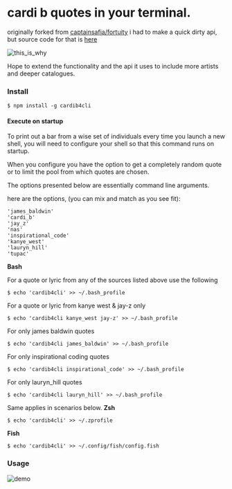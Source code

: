 # cardi b quotes in your terminal. 
originally forked from [captainsafia/fortuity](https://github.com/captainsafia/fortuity) 
i had to make a quick dirty api, but source code for that is [here](https://github.com/weAllWeGot/CardiB_api) 


![this_is_why](https://media.giphy.com/media/xTiN0kxizOHzdVMYus/giphy.gif)


Hope to extend the functionality and the api it uses to include more artists and deeper catalogues.

### Install

```
$ npm install -g cardib4cli
```

#### Execute on startup

To print out a bar from a wise set of individuals every time you launch a new shell, you will
need to configure your shell so that this command runs on startup.

When you configure you have the option to get a completely random quote or to limit the pool from which quotes are chosen. 


The options presented below are essentially command line arguments.

here are the options, (you can mix and match as you see fit):

```
'james_baldwin'
'cardi_b'
'jay_z'
'nas'
'inspirational_code'
'kanye_west'
'lauryn_hill'
'tupac'
```

**Bash**


For a quote or lyric from any of the sources listed above use the following
```
$ echo 'cardib4cli' >> ~/.bash_profile
```


For a quote or lyric from kanye west & jay-z only
```
$ echo 'cardib4cli kanye_west jay-z' >> ~/.bash_profile
```


For only james baldwin quotes
```
$ echo 'cardib4cli james_baldwin' >> ~/.bash_profile
```


For only inspirational coding quotes
```
$ echo 'cardib4cli inspirational_code' >> ~/.bash_profile
```


For only lauryn_hill quotes
```
$ echo 'cardib4cli lauryn_hill' >> ~/.bash_profile
```

Same applies in scenarios below.
**Zsh**
```
$ echo 'cardib4cli' >> ~/.zprofile 
```

**Fish**
```
$ echo 'cardib4cli' >> ~/.config/fish/config.fish
```

### Usage
![demo](http://g.recordit.co/KBxtxFJlg1.gif)
